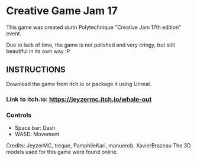 # Creative Game Jam 17

This game was created durin Polytechnique "Creative Jam 17th edition" event.

Due to lack of time, the game is not polished and very cringy, but still beautiful in its own way :P

## INSTRUCTIONS

Download the game from itch.io or package it using Unreal.

### Link to itch.io: https://jeyzermc.itch.io/whale-out


### Controls

- Space bar: Dash
- WASD: Movement


Credits: JeyzerMC, treque, PamphileKari, manuerob, XavierBrazeau
The 3D models used for this game were found online.
